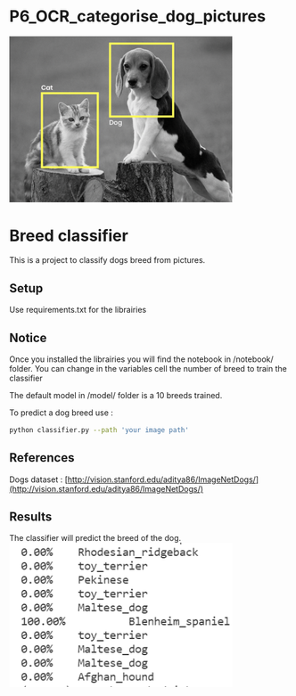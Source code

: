 # P6_OCR_categorise_dog_pictures

<img src="./img/cv.png" width="400px"/>    


# Breed classifier

This is a project to classify dogs breed from pictures.

## Setup

Use requirements.txt for the librairies

## Notice

Once you installed the librairies you will find the notebook in /notebook/ folder.
You can change in the variables cell the number of breed to train the classifier

The default model in /model/ folder is a 10 breeds trained.

To predict a dog breed use :
```bash
python classifier.py --path 'your image path'
```

## References

Dogs dataset :     [http://vision.stanford.edu/aditya86/ImageNetDogs/](http://vision.stanford.edu/aditya86/ImageNetDogs/)

## Results

The classifier will predict the breed of the dog.
<img src="./img/results.png" width="400px"/>